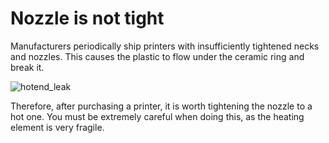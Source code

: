 # Nozzle is not tight

Manufacturers periodically ship printers with insufficiently tightened necks and nozzles. This causes the plastic to flow under the ceramic ring and break it.

![hotend_leak](../img/hotend_leak.jpg)

Therefore, after purchasing a printer, it is worth tightening the nozzle to a hot one. You must be extremely careful when doing this, as the heating element is very fragile.